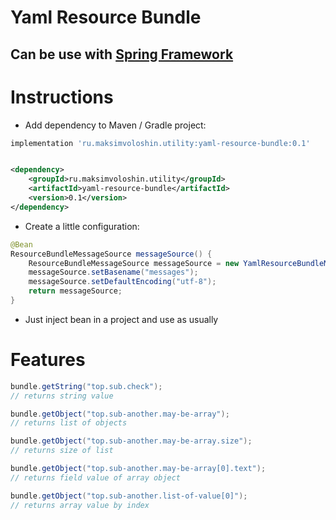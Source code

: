 # Yaml Resource Bundle

## Can be use with [Spring Framework](https://spring.io)

# Instructions

- Add dependency to Maven / Gradle project:

```groovy
implementation 'ru.maksimvoloshin.utility:yaml-resource-bundle:0.1'
```

```xml

<dependency>
    <groupId>ru.maksimvoloshin.utility</groupId>
    <artifactId>yaml-resource-bundle</artifactId>
    <version>0.1</version>
</dependency>
```

- Create a little configuration:

```java
@Bean
ResourceBundleMessageSource messageSource() {
    ResourceBundleMessageSource messageSource = new YamlResourceBundleMessageSource();
    messageSource.setBasename("messages");
    messageSource.setDefaultEncoding("utf-8");
    return messageSource;
}
```

- Just inject bean in a project and use as usually

# Features

```java
bundle.getString("top.sub.check");
// returns string value
```

```java
bundle.getObject("top.sub-another.may-be-array");
// returns list of objects
```

```java
bundle.getObject("top.sub-another.may-be-array.size");
// returns size of list
```

```java
bundle.getObject("top.sub-another.may-be-array[0].text");
// returns field value of array object
```

```java
bundle.getObject("top.sub-another.list-of-value[0]");
// returns array value by index
```

